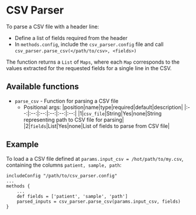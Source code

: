 # CSV Parser

To parse a CSV file with a header line:
- Define a list of fields required from the header
- In `methods.config`, include the `csv_parser.config` file and call `csv_parser.parse_csv(</path/to/csv>, <fields>)`

The function returns a `List` of `Maps`, where each `Map` corresponds to the values extracted for the requested fields for a single line in the CSV.

## Available functions
- `parse_csv` - Function for parsing a CSV file
    - Positional args:
        |position|name|type|required|default|description|
        |:--:|:--:|:--:|:--:|:--:|:--:|
        |1|`csv_file`|String|Yes|none|String representing path to CSV file for parsing|
        |2|`fields`|List|Yes|none|List of fields to parse from CSV file|

## Example

To load a a CSV file defined at `params.input_csv = /hot/path/to/my.csv`, containing the columns `patient, sample, path`:
```Nextflow
includeConfig "/path/to/csv_parser.config"
...
methods {
    ...
    def fields = ['patient', 'sample', 'path']
    parsed_inputs = csv_parser.parse_csv(params.input_csv, fields)
}
```